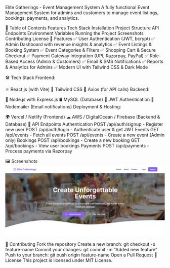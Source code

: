 Elite Gatherings - Event Management System
A fully functional Event Management System for admins and customers to manage event listings, bookings, payments, and analytics.

📌 Table of Contents
Features
Tech Stack
Installation
Project Structure
API Endpoints
Environment Variables
Running the Project
Screenshots
Contributing
License
🎯 Features
✅ User Authentication (JWT, bcrypt)
✅ Admin Dashboard with revenue insights & analytics
✅ Event Listings & Booking System
✅ Event Categories & Filters
✅ Shopping Cart & Secure Checkout
✅ Payment Gateway Integration (UPI, Razorpay, PayPal)
✅ Role-Based Access (Admin & Customers)
✅ Email & SMS Notifications
✅ Reports & Analytics for Admins
✅ Modern UI with Tailwind CSS & Dark Mode

🛠 Tech Stack
Frontend:

⚛ React.js (with Vite)
🎨 Tailwind CSS
🔗 Axios (for API calls)
Backend:

🚀 Node.js with Express.js
🛢 MySQL (Database)
🔑 JWT Authentication
📨 Nodemailer (Email notifications)
Deployment & Hosting:

🌍 Vercel / Netlify (Frontend)
☁ AWS / DigitalOcean / Firebase (Backend & Database)
📡 API Endpoints
Authentication
POST /api/auth/signup - Register new user
POST /api/auth/login - Authenticate user & get JWT
Events
GET /api/events - Fetch all events
POST /api/events - Create a new event (Admin only)
Bookings
POST /api/bookings - Create a new booking
GET /api/bookings - View user bookings
Payments
POST /api/payments - Process payments via Razorpay


🖼 Screenshots
![alt text](<Screenshot 2025-03-20 222652.png>)



🤝 Contributing
Fork the repository
Create a new branch: git checkout -b feature-name
Commit your changes: git commit -m "Added new feature"
Push to your branch: git push origin feature-name
Open a Pull Request
📜 License
This project is licensed under MIT License.

